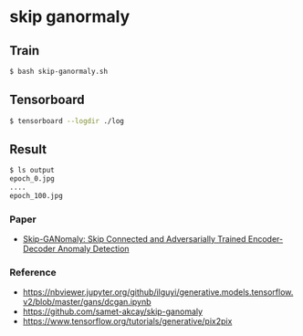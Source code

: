 # skip ganormaly

## Train
```bash
$ bash skip-ganormaly.sh
```

## Tensorboard
```bash
$ tensorboard --logdir ./log
```

## Result
```bash
$ ls output
epoch_0.jpg
....
epoch_100.jpg

```

### Paper
- [Skip-GANomaly: Skip Connected and Adversarially Trained Encoder-Decoder Anomaly Detection](https://arxiv.org/abs/1901.08954)

### Reference
 - https://nbviewer.jupyter.org/github/ilguyi/generative.models.tensorflow.v2/blob/master/gans/dcgan.ipynb
 - https://github.com/samet-akcay/skip-ganomaly
 - https://www.tensorflow.org/tutorials/generative/pix2pix
